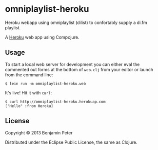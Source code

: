 # omniplaylist-heroku

Heroku webapp using omniplaylist (dilist) to confortably supply a di.fm
playlist.

A [Heroku](http://www.heroku.com) web app using Compojure.

## Usage

To start a local web server for development you can either eval the
commented out forms at the bottom of `web.clj` from your editor or
launch from the command line:

    $ lein run -m omniplaylist-heroku.web

It's live! Hit it with `curl`:

    $ curl http://omniplaylist-heroku.herokuap.com
    ["Hello" :from Heroku]

## License

Copyright © 2013 Benjamin Peter

Distributed under the Eclipse Public License, the same as Clojure.


